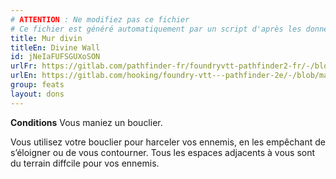 ```yaml
---
# ATTENTION : Ne modifiez pas ce fichier
# Ce fichier est généré automatiquement par un script d'après les données du module Foundry VTT officiel et de sa traduction
title: Mur divin
titleEn: Divine Wall
id: jNeIaFUFSGUXoSON
urlFr: https://gitlab.com/pathfinder-fr/foundryvtt-pathfinder2-fr/-/blob/master/data/feats/jNeIaFUFSGUXoSON.htm
urlEn: https://gitlab.com/hooking/foundry-vtt---pathfinder-2e/-/blob/master/packs/data/feats.db/divine-wall.json
group: feats
layout: dons
---
```

**Conditions** Vous maniez un bouclier.

Vous utilisez votre bouclier pour harceler vos ennemis, en les empêchant de s’éloigner ou de vous contourner. Tous les espaces adjacents à vous sont du terrain diffcile pour vos ennemis.


